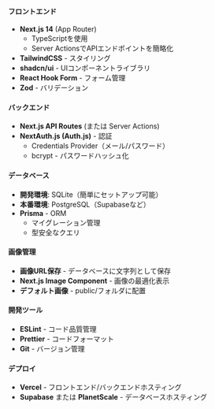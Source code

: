 #### フロントエンド
- **Next.js 14** (App Router)
  - TypeScriptを使用
  - Server ActionsでAPIエンドポイントを簡略化
- **TailwindCSS** - スタイリング
- **shadcn/ui** - UIコンポーネントライブラリ
- **React Hook Form** - フォーム管理
- **Zod** - バリデーション

#### バックエンド
- **Next.js API Routes** (または Server Actions)
- **NextAuth.js (Auth.js)** - 認証
  - Credentials Provider（メール/パスワード）
  - bcrypt - パスワードハッシュ化

#### データベース
- **開発環境**: SQLite（簡単にセットアップ可能）
- **本番環境**: PostgreSQL（Supabaseなど）
- **Prisma** - ORM
  - マイグレーション管理
  - 型安全なクエリ

#### 画像管理
- **画像URL保存** - データベースに文字列として保存
- **Next.js Image Component** - 画像の最適化表示
- **デフォルト画像** - public/フォルダに配置

#### 開発ツール
- **ESLint** - コード品質管理
- **Prettier** - コードフォーマット
- **Git** - バージョン管理

#### デプロイ
- **Vercel** - フロントエンド/バックエンドホスティング
- **Supabase** または **PlanetScale** - データベースホスティング
